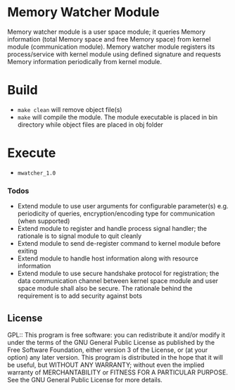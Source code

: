 # Memory Watcher Module
Memory watcher module is a user space module; it queries Memory information (total Memory space and free Memory space) from kernel module (communication module).
Memory watcher module registers its process/service with kernel module using defined signature and requests Memory information periodically from kernel module.

# Build
  - `make clean` will remove object file(s)
  - `make` will compile the module. The module executable is placed in bin directory while object files are placed in obj folder

# Execute
  - `mwatcher_1.0`

### Todos
  - Extend module to use user arguments for configurable parameter(s) e.g. periodicity of queries, encryption/encoding type for communication (when supported)
  - Extend module to register and handle process signal handler; the rationale is to signal module to quit cleanly
  - Extend module to send de-register command to kernel module before exiting
  - Extend module to handle host information along with resource information
  - Extend module to use secure handshake protocol for registration; the data communication channel between kernel space module and user space module shall also be secure. The rationale behind the requirement is to add security against bots

License
-------
GPL::
This program is free software: you can redistribute it and/or modify it under the terms of the GNU General Public License as published by the Free Software Foundation, either version 3 of the License, or (at your option) any later version.
This program is distributed in the hope that it will be useful, but WITHOUT ANY WARRANTY; without even the implied warranty of MERCHANTABILITY or FITNESS FOR A PARTICULAR PURPOSE.  See the GNU General Public License for more details.
